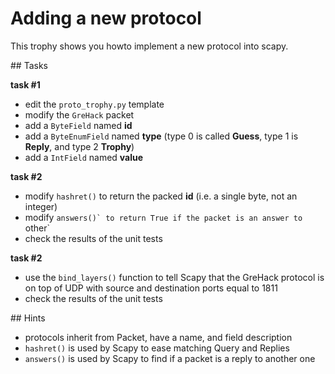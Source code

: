 # Adding a new protocol

This trophy shows you howto implement a new protocol into scapy.

## Tasks

**task #1**

- edit the `proto_trophy.py` template
- modify the `GreHack` packet
- add a `ByteField` named **id**
- add a `ByteEnumField` named **type** (type 0 is called **Guess**, type 1 is
  **Reply**, and type 2 **Trophy**)
- add a `IntField` named **value**

**task #2**

- modify `hashret()` to return the packed **id** (i.e. a single byte, not an
  integer)
- modify `answers()̀  to return True if the packet is an answer to `other`
- check the results of the unit tests

**task #2**

- use the `bind_layers()` function to tell Scapy that the GreHack protocol is on
  top of UDP with source and destination ports equal to 1811
- check the results of the unit tests

## Hints

- protocols inherit from Packet, have a name, and field description
- `hashret()` is used by Scapy to ease matching Query and Replies
- `answers()` is used by Scapy to find if a packet is a reply to another one
